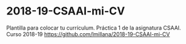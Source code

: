 # 2018-19-CSAAI-mi-CV
Plantilla para colocar tu currículum. Práctica 1 de la asignatura CSAAI. Curso 2018-19
https://github.com/lmillana/2018-19-CSAAI-mi-CV 
